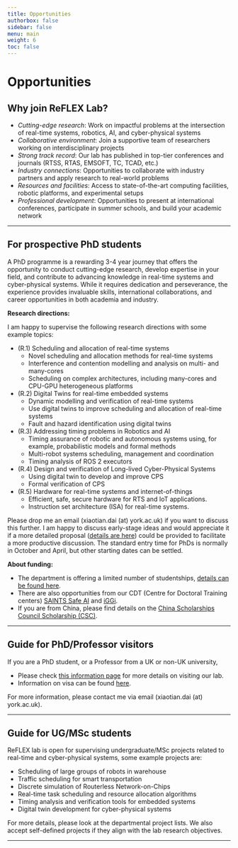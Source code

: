 ```yaml
---
title: Opportunities
authorbox: false
sidebar: false
menu: main
weight: 6
toc: false
---
```


# Opportunities
## Why join ReFLEX Lab?

- *Cutting-edge research*: Work on impactful problems at the intersection of real-time systems, robotics, AI, and cyber-physical systems
- *Collaborative environment*: Join a supportive team of researchers working on interdisciplinary projects
- *Strong track record*: Our lab has published in top-tier conferences and journals (RTSS, RTAS, EMSOFT, TC, TCAD, etc.)
- *Industry connections*: Opportunities to collaborate with industry partners and apply research to real-world problems
- *Resources and facilities*: Access to state-of-the-art computing facilities, robotic platforms, and experimental setups
- *Professional development*: Opportunities to present at international conferences, participate in summer schools, and build your academic network

---

## For prospective PhD students

A PhD programme is a rewarding 3-4 year journey that offers the opportunity to conduct cutting-edge research, develop expertise in your field, and contribute to advancing knowledge in real-time systems and cyber-physical systems. While it requires dedication and perseverance, the experience provides invaluable skills, international collaborations, and career opportunities in both academia and industry.

**Research directions:**

I am happy to supervise the following research directions with some example topics:

- (R.1) Scheduling and allocation of real-time systems
    - Novel scheduling and allocation methods for real-time systems
    - Interference and contention modelling and analysis on multi- and many-cores
    - Scheduling on complex architectures, including many-cores and CPU-GPU heterogeneous platforms
- (R.2) Digital Twins for real-time embedded systems
    - Dynamic modelling and verification of real-time systems
    - Use digital twins to improve scheduling and allocation of real-time systems
    - Fault and hazard identification using digital twins
- (R.3) Addressing timing problems in Robotics and AI
    - Timing assurance of robotic and autonomous systems using, for example, probabilistic models and formal methods
    - Multi-robot systems scheduling, management and coordination
    - Timing analysis of ROS 2 executors
- (R.4) Design and verification of Long-lived Cyber-Physical Systems
    - Using digital twin to develop and improve CPS
    - Formal verification of CPS
- (R.5) Hardware for real-time systems and internet-of-things
    - Efficient, safe, secure hardware for RTS and IoT applications.
    - Instruction set architecture (ISA) for real-time systems.

Please drop me an email (xiaotian.dai (at) york.ac.uk) if you want to discuss this further. I am happy to discuss early-stage ideas and would appreciate it if a more detailed proposal ([details are here](https://www.york.ac.uk/study/postgraduate-research/apply/documents/proposal/)) could be provided to facilitate a more productive discussion. The standard entry time for PhDs is normally in October and April, but other starting dates can be settled.

**About funding:**
- The department is offering a limited number of studentships, [details can be found here](https://www.york.ac.uk/computer-science/study/postgraduate-research/funding/). 
- There are also opportunities from our CDT (Centre for Doctoral Training centers) [SAINTS Safe AI](https://www.york.ac.uk/study/postgraduate-research/centres-doctoral-training/safe-ai-training/) and [iGGi](https://www.iggi-phd.org/). 
- If you are from China, please find details on the [China Scholarships Council Scholarship (CSC)](https://www.york.ac.uk/study/postgraduate-research/funding/china-council-scholarships/).

---

## Guide for PhD/Professor visitors

If you are a PhD student, or a Professor from a UK or non-UK university,
- Please check [this information page](https://www.york.ac.uk/computer-science/research/academic-visitors/) for more details on visiting our lab.
- Information on visa can be found [here](https://www.york.ac.uk/admin/hr/working-in-the-uk/visitor-visas/about/).

For more information, please contact me via email (xiaotian.dai (at) york.ac.uk).

---

## Guide for UG/MSc students

ReFLEX lab is open for supervising undergraduate/MSc projects related to real-time and cyber-physical systems, some example projects are:

- Scheduling of large groups of robots in warehouse
- Traffic scheduling for smart transportation
- Discrete simulation of Routerless Network-on-Chips
- Real-time task scheduling and resource allocation algorithms
- Timing analysis and verification tools for embedded systems
- Digital twin development for cyber-physical systems

For more details, please look at the departmental project lists. We also accept self-defined projects if they align with the lab research objectives.

---
